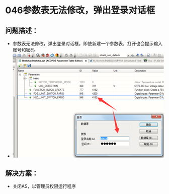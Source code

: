# 046参数表无法修改，弹出登录对话框
## 问题描述：
- 参数表无法修改，弹出登录对话框，即使新建一个参数表，打开也会提示输入账号和密码
- ![Img](./FILES/046参数表无法修改，弹出登录对话框.md/img-20220810133603.png)
## 解决方案：
- 关闭AS，以管理员权限运行程序
